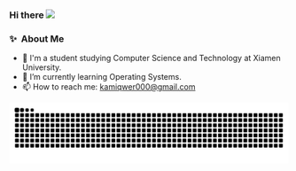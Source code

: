 ### Hi there <a href="https://www.gautamkrishnar.com/"><img src="https://media.giphy.com/media/hvRJCLFzcasrR4ia7z/giphy.gif" width="5%"></a>
### ✨&nbsp; About Me

- 🔭 I'm a student studying Computer Science and Technology at Xiamen University.
- 🌱 I’m currently learning Operating Systems.
- 📫 How to reach me: kamiqwer000@gmail.com

<!--
**Destinykami/Destinykami** is a ✨ _special_ ✨ repository because its `README.md` (this file) appears on your GitHub profile.

Here are some ideas to get you started:

- 🔭 I’m currently working on ...
- 🌱 I’m currently learning ...
- 👯 I’m looking to collaborate on ...
- 🤔 I’m looking for help with ...
- 💬 Ask me about ...
- 📫 How to reach me: ...
- 😄 Pronouns: ...
- ⚡ Fun fact: ...
-->
<picture>
  <source media="(prefers-color-scheme: dark)" srcset="https://raw.githubusercontent.com/Destinykami/Destinykami/output/github-snake-dark.svg">
  <source media="(prefers-color-scheme: light)" srcset="https://raw.githubusercontent.com/Destinykami/Destinykami/output/github-snake.svg">
  <img alt="github contribution grid snake animation" src="https://raw.githubusercontent.com/Destinykami/Destinykami/output/github-snake.svg">
</picture>
